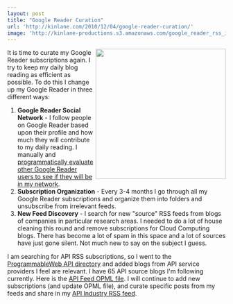 ```yaml
---
layout: post
title: "Google Reader Curation"
url: 'http://kinlane.com/2010/12/04/google-reader-curation/'
image: 'http://kinlane-productions.s3.amazonaws.com/google_reader_rss_icons.jpg'
---
```


<img src="http://kinlane-productions.s3.amazonaws.com/google_reader_rss_icons.jpg" alt="" width="300" align="right" />It is time to curate my Google Reader subscriptions again. I try to keep my daily blog reading as efficient as possible. To do this I change up my Google Reader in three different ways:

  1. **Google Reader Social Network** \- I follow people on Google Reader based upon their profile and how much they will contribute to my daily reading. I manually and [programmatically evaluate other Google Reader users to see if they will be in my network][1].
  2. **Subscription Organization** \- Every 3-4 months I go through all my Google Reader subscriptions and organize them into folders and unsubscribe from irrelevant feeds.
  3. **New Feed Discovery** \- I search for new "source" RSS feeds from blogs of companies in particular research areas.
I needed to do a lot of house cleaning this round and remove subscriptions for Cloud Computing blogs. There has become a lot of spam in this space and a lot of sources have just gone silent. Not much new to say on the subject I guess.

I am searching for API RSS subscriptions, so I went to the [ProgrammableWeb API directory][2] and added blogs from API service providers I feel are relevant. I have 65 API source blogs I'm following currently. Here is the [API Feed OPML file][3]. I will continue to add new subscriptions (and update OPML file), and curate specific posts from my feeds and share in my [API Industry RSS feed][4].

   [1]: http://www.kinlane.com/2010/12/evolve-my-google-reader-network/
   [2]: http://www.programmableweb.com/apis
   [3]: http://kinlane-productions.s3.amazonaws.com/google/reader/google-reader-subscriptions.xml
   [4]: http://feeds.feedburner.com/api-marketViaKinInGoogleReader/
